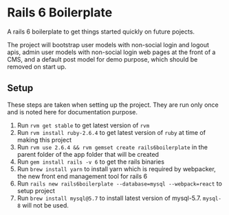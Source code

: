 # Rails 6 Boilerplate

A rails 6 boilerplate to get things started quickly on future pojects.

The project will bootstrap user models with non-social login and logout apis, admin user models with non-social login web pages at the front of a CMS, and a default post model for demo purpose, which should be removed on start up.


## Setup

These steps are taken when setting up the project. They are run only once and is noted here for documentation purpose.

1. Run `rvm get stable` to get latest version of `rvm`
2. Run `rvm install ruby-2.6.4` to get latest version of `ruby` at time of making this project
3. Run `rvm use 2.6.4 && rvm gemset create rails6boilerplate` in the parent folder of the app folder that will be created
4. Run `gem install rails -v 6` to get the rails binaries
5. Run `brew install yarn` to install yarn which is required by webpacker, the new front end management tool for rails 6
6. Run `rails new rails6boilerplate --database=mysql --webpack=react` to setup project
7. Run `brew install mysql@5.7` to install latest version of mysql-5.7. `mysql-8` will not be used.


